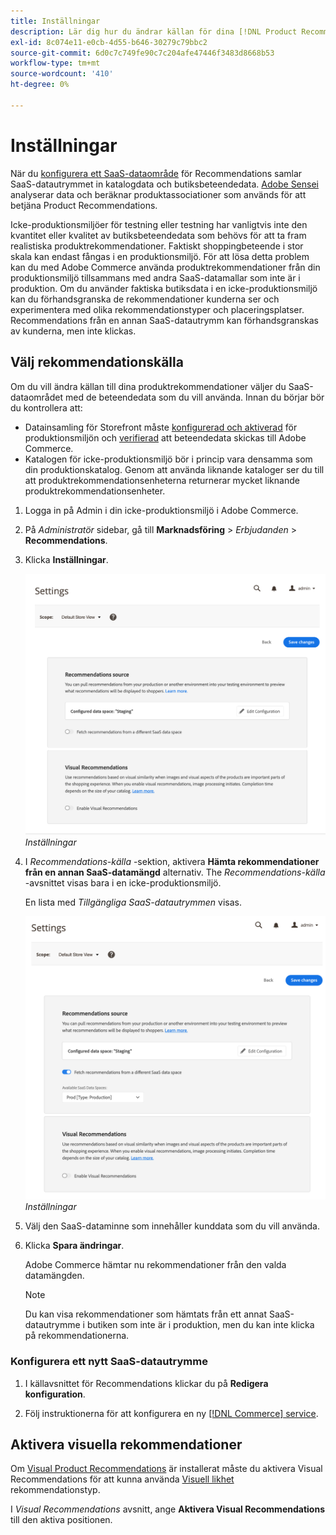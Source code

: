 ```yaml
---
title: Inställningar
description: Lär dig hur du ändrar källan för dina [!DNL Product Recommendations] data och hur du aktiverar visuella rekommendationer.
exl-id: 8c074e11-e0cb-4d55-b646-30279c79bbc2
source-git-commit: 6d0c7c749fe90c7c204afe47446f3483d8668b53
workflow-type: tm+mt
source-wordcount: '410'
ht-degree: 0%

---
```


# Inställningar

När du [konfigurera ett SaaS-dataområde](https://docs.magento.com/user-guide/configuration/services/saas.html) för Recommendations samlar SaaS-datautrymmet in katalogdata och butiksbeteendedata. [Adobe Sensei](https://www.adobe.com/sensei.html) analyserar data och beräknar produktassociationer som används för att betjäna Product Recommendations.

Icke-produktionsmiljöer för testning eller testning har vanligtvis inte den kvantitet eller kvalitet av butiksbeteendedata som behövs för att ta fram realistiska produktrekommendationer. Faktiskt shoppingbeteende i stor skala kan endast fångas i en produktionsmiljö. För att lösa detta problem kan du med Adobe Commerce använda produktrekommendationer från din produktionsmiljö tillsammans med andra SaaS-datamallar som inte är i produktion. Om du använder faktiska butiksdata i en icke-produktionsmiljö kan du förhandsgranska de rekommendationer kunderna ser och experimentera med olika rekommendationstyper och placeringsplatser. Recommendations från en annan SaaS-datautrymm kan förhandsgranskas av kunderna, men inte klickas.

## Välj rekommendationskälla

Om du vill ändra källan till dina produktrekommendationer väljer du SaaS-dataområdet med de beteendedata som du vill använda. Innan du börjar bör du kontrollera att:

- Datainsamling för Storefront måste [konfigurerad och aktiverad](install-configure.md) för produktionsmiljön och [verifierad](verify.md) att beteendedata skickas till Adobe Commerce.
- Katalogen för icke-produktionsmiljö bör i princip vara densamma som din produktionskatalog. Genom att använda liknande kataloger ser du till att produktrekommendationsenheterna returnerar mycket liknande produktrekommendationsenheter.

1. Logga in på Admin i din icke-produktionsmiljö i Adobe Commerce.

1. På _Administratör_ sidebar, gå till **Marknadsföring** > _Erbjudanden_ > **Recommendations**.

1. Klicka **Inställningar**.

   ![produktrekommendationsinställningar](assets/settings.png)
   _Inställningar_

1. I _Recommendations-källa_ -sektion, aktivera **Hämta rekommendationer från en annan SaaS-datamängd** alternativ. The _Recommendations-källa_ -avsnittet visas bara i en icke-produktionsmiljö.

   En lista med _Tillgängliga SaaS-datautrymmen_ visas.

   ![produktrekommendationsinställningar](assets/settings-select-saas.png)
   _Inställningar_

1. Välj den SaaS-dataminne som innehåller kunddata som du vill använda.

1. Klicka **Spara ändringar**.

   Adobe Commerce hämtar nu rekommendationer från den valda datamängden.

   >[!NOTE]
   >
   > Du kan visa rekommendationer som hämtats från ett annat SaaS-datautrymme i butiken som inte är i produktion, men du kan inte klicka på rekommendationerna.

### Konfigurera ett nytt SaaS-datautrymme

1. I källavsnittet för Recommendations klickar du på **Redigera konfiguration**.

1. Följ instruktionerna för att konfigurera en ny [[!DNL Commerce] service](/help/landing/saas.md).

## Aktivera visuella rekommendationer

Om [Visual Product Recommendations](install-configure.md) är installerat måste du aktivera Visual Recommendations för att kunna använda [Visuell likhet](type.md#visualsim) rekommendationstyp.

I _Visual Recommendations_ avsnitt, ange **Aktivera Visual Recommendations** till den aktiva positionen.
